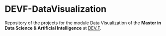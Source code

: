 # DEVF-DataVisualization
Repository of the projects for the module Data Visualization of the **Master in Data Science & Artificial Intelligence** at [DEV.F](https://www.devf.la/master/data/mx).
